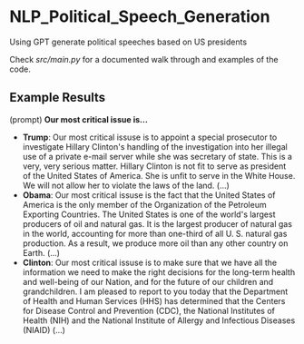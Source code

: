 # NLP_Political_Speech_Generation

Using GPT generate political speeches based on US presidents

Check *src/main.py* for a documented walk through and examples of the code.

## Example Results

(prompt) **Our most critical issue is...**

- **Trump**: Our most critical issuse is to appoint a special prosecutor to investigate Hillary Clinton's handling of the investigation into her illegal use of a private e-mail server while she was secretary of state. This is a very, very serious matter. Hillary Clinton is not fit to serve as president of the United States of America. She is unfit to serve in the White House. We will not allow her to violate the laws of the land. (...)
- **Obama**: Our most critical issuse is the fact that the United States of America is the only member of the Organization of the Petroleum Exporting Countries. The United States is one of the world's largest producers of oil and natural gas. It is the largest producer of natural gas in the world, accounting for more than one-third of all U. S. natural gas production. As a result, we produce more oil than any other country on Earth. (...)
- **Clinton**: Our most critical issuse is to make sure that we have all the information we need to make the right decisions for the long-term health and well-being of our Nation, and for the future of our children and grandchildren. I am pleased to report to you today that the Department of Health and Human Services (HHS) has determined that the Centers for Disease Control and Prevention (CDC), the National Institutes of Health (NIH) and the National Institute of Allergy and Infectious Diseases (NIAID) (...)
